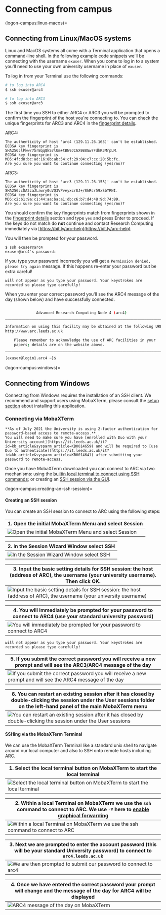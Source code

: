 # Connecting from campus

(logon-campus:linux-macos)=
## Connecting from Linux/MacOS systems

Linux and MacOS systems all come with a Terminal application that opens a command-line shell. In the following example code snippets we'll be connecting with the username `exuser`. When you come to log in to a system you'll need to use your own university username in place of `exuser`.

To log in from your Terminal use the following commands:

```bash
# to log into ARC4
$ ssh exuser@arc4

# to log into ARC3
$ ssh exuser@arc3
```

The first time you SSH to either ARC4 or ARC3 you will be prompted to confirm the fingerprint of the host you're connecting to. You can check the unique fingerprints for ARC3 and ARC4 in the [fingerprint details](./fingerprint-details).

ARC4:

```
The authenticity of host 'arc4 (129.11.26.163)' can't be established.
ECDSA key fingerprint is SHA256:lPkw/7SrBqqQkS7lUm+tBN9JIGX9B8Gw7FdkK3MrpLM.
ECDSA key fingerprint is MD5:4f:d8:bc:ad:16:8b:ab:54:cf:29:04:c7:cc:20:5b:fc.
Are you sure you want to continue connecting (yes/no)?
```

ARC3:

```
The authenticity of host 'arc3 (129.11.26.153)' can't be established.
ECDSA key fingerprint is SHA256:cOA3zaJLawry0uVQ3VPveyxcrUJ+/8hRcr59xSbYRNI.
ECDSA key fingerprint is MD5:c2:b1:9a:c1:44:aa:ba:a1:db:c6:b7:d4:48:9d:74:89.
Are you sure you want to continue connecting (yes/no)?
```

You should confirm the key fingerprints match from fingerprints shown in the [fingerprint details](./fingerprint-details) section and type `yes` and press Enter to proceed.
If the keys do not match do **not** continue and contact Research Computing immediately via [https://bit.ly/arc-help](https://bit.ly/arc-help)

You will then be prompted for your password.

```
$ ssh exuser@arc4
exuser@arc4's password:
```

If you type your password incorrectly you will get a `Permission denied, please try again` message.
If this happens re-enter your password but be extra careful!

```{note} For security placeholder characters (like an asterisk)
will not appear as you type your password. Your keystrokes are recorded so please type carefully!
```

When you enter your correct password you'll see the ARC4 message of the day (shown below) and have successfully connected.

```bash

              Advanced Research Computing Node 4 (arc4)
________________________________________________________________________

Information on using this facility may be obtained at the following URL:
http://www.arc.leeds.ac.uk

    Please remember to acknowledge the use of ARC facilities in your
    papers; details are on the website above.
________________________________________________________________________

[exuser@login1.arc4 ~]$
```

(logon-campus:windows)=
## Connecting from Windows

Connecting from Windows requires the installation of an SSH client. We recommend and support users using MobaXTerm, please consult the [setup section](logon:installing-mobaxterm) about installing this application.

### Connecting via MobaXTerm

```{warning}
**As of July 2021 the University is using 2-factor authentication for password-based access to remote-access.**
You will need to make sure you have [enrolled with Duo with your University account](https://it.leeds.ac.uk/it?id=kb_article&sysparm_article=KB0014659) and will be required to [use Duo to authenticate](https://it.leeds.ac.uk/it?id=kb_article&sysparm_article=KB0014641) after submitting your password to remote-access.
```

Once you have MobaXTerm downloaded you can connect to ARC via two mechanisms: using the [builtin local terminal to connect using SSH commands](#sshing-via-the-mobaxterm-terminal); or creating an [SSH session via the GUI](#creating-an-ssh-session).

(logon-campus:creating-an-ssh-session)=
#### Creating an SSH session

You can create an SSH session to connect to ARC using the following steps:

| 1. Open the initial MobaXTerm Menu and select Session                                                  |
| ------------------------------------------------------------------------------------------------------ |
| ![Open the initial MobaXTerm Menu and select Session](../../assets/img/logon/offcampus/mobaXTerm1.png) |

| 2. In the Session Wizard Window select SSH                                                  |
| ------------------------------------------------------------------------------------------- |
| ![In the Session Wizard Window select SSH](../../assets/img/logon/offcampus/mobaXTerm2.png) |

| 3. Input the basic setting details for SSH session: the host (address of ARC), the username (your university username). Then click OK.                                  |
| ----------------------------------------------------------------------------------------------------------------------------------------------------------------------- |
| ![Input the basic setting details for SSH session: the host (address of ARC), the username (your university username)](../../assets/img/logon/offcampus/mobaXTerm3.png) |

| 4. You will immediately be prompted for your password to connect to ARC4 (use your standard university password)                       |
| -------------------------------------------------------------------------------------------------------------------------------------- |
| ![You will immediately be prompted for your password to connect to ARC4](../../assets/img/logon/campus/mobaXTerm-session-password.png) |

```{note} For security placeholder characters
will not appear as you type your password. Your keystrokes are recorded so please type carefully!
```

| 5. If you submit the correct password you will receive a new prompt and will see the ARC3/ARC4 message of the day                                                            |
| ----------------------------------------------------------------------------------------------------------------------------------------------------------------------- |
| ![If you submit the correct password you will receive a new prompt and will see the ARC4 message of the day ](../../assets/img/logon/campus/mobaXTerm-session-motd.png) |

| 6. You can restart an existing session after it has closed by double-clicking the session under the User sessions folder on the left-hand panel of the main MobaXTerm menu |
| -------------------------------------------------------------------------------------------------------------------------------------------------------------------------- |
| ![You can restart an existing session after it has closed by double-clicking the session under the User sessions](../../assets/img/logon/offcampus/mobaXTerm9.png)         |

#### SSHing via the MobaXTerm Terminal

We can use the MobaXTerm Terminal like a standard unix shell to navigate around our local computer and also to SSH onto remote hosts including ARC.

| 1. Select the local terminal button on MobaXTerm to start the local terminal                                                |
| --------------------------------------------------------------------------------------------------------------------------- |
| ![Select the local terminal button on MobaXTerm to start the local terminal](../../assets/img/logon/offcampus/mobaSSH6.png) |

| 2. Within a local Terminal on MobaXTerm we use the `ssh` command to connect to ARC. We use `-Y` here to [enable graphical forwarding](./x11-graphics) |
| ----------------------------------------------------------------------------------------------------------------------------------------------------- |
| ![Within a local Terminal on MobaXTerm we use the `ssh` command to connect to ARC](../../assets/img/logon/campus/mobaSSH-ssh-cmd.png)                 |

| 3. Next we are prompted to enter the account password (this will be your standard University password) to connect to `arc4.leeds.ac.uk` |
| --------------------------------------------------------------------------------------------------------------------------------------- |
| ![We are then prompted to submit our password to connect to arc4](../../assets/img/logon/campus/mobaSSH-ssh-password.png)               |

| 4. Once we have entered the correct password your prompt will change and the message of the day for ARC4 will be displayed |
| -------------------------------------------------------------------------------------------------------------------------- |
| ![ARC4 message of the day on MobaXTerm](../../assets/img/logon/campus/mobaSSH-ssh-motd.png)                                |
